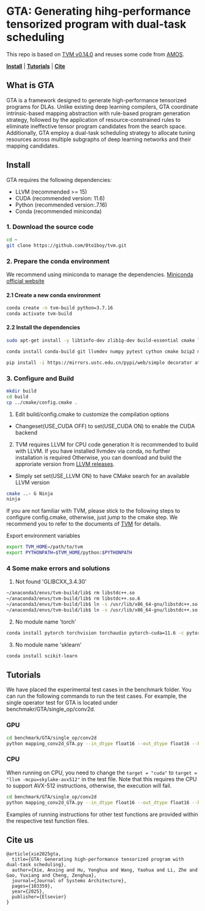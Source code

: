 # GTA: Generating hihg-performance tensorized program with dual-task scheduling

This repo is based on [TVM v0.14.0](https://github.com/apache/tvm/tree/v0.14.0) and reuses some code from [AMOS](https://github.com/pku-liang/AMOS).

[**Install**](#install) | [**Tutorials**](#tutorials) | [**Cite**](#cite-us)


## What is GTA

GTA is a framework designed to generate high-performance tensorized programs for DLAs. Unlike existing deep learning compilers, GTA coordinate intrinsic-based mapping abstraction with rule-based program generation strategy, followed by the application of resource-constrained rules to eliminate ineffective tensor program candidates from the search space. Additionally, GTA employ a dual-task scheduling strategy to allocate tuning resources across multiple subgraphs of deep learning networks and their mapping candidates.


## Install
GTA requires the following dependencies:
* LLVM (recommended >= 15)
* CUDA (recommended version: 11.6)
* Python (recommended version:.7.16)
* Conda (recommended miniconda)
### 1. Download the source code
```sh
cd ~
git clone https://github.com/0to1boy/tvm.git
```

### 2. Prepare the conda environment
We recommend using miniconda to manage the dependencies.
[Miniconda official website](https://docs.anaconda.com/miniconda/)
#### 2.1 Create a new conda environment
```sh
conda create -n tvm-build python=3.7.16
conda activate tvm-build
```

#### 2.2 Install the dependencies
```sh
sudo apt-get install -y libtinfo-dev zlib1g-dev build-essential cmake libedit-dev libxml2-dev
```

```sh
conda install conda-build git llvmdev numpy pytest cython cmake bzip2 make scipy pillow 
```

```sh
pip install -i https://mirrors.ustc.edu.cn/pypi/web/simple decorator attrs typing-extensions tornado psutil 'xgboost>=1.1.0' cloudpickle pebble ml_dtypes pytest-order pylint appdirs ninja
```
### 3. Configure and Build
```sh
mkdir build
cd build
cp ../cmake/config.cmake .
```
1. Edit build/config.cmake to customize the compilation options
  * Changeset(USE_CUDA OFF) to set(USE_CUDA ON) to enable the CUDA backend
2. TVM requires LLVM for CPU code generation
It is recommended to build with LLVM.
If you have installed llvmdev via conda, no further installation is required  Otherwise, you can download and build the approriate version from [LLVM releases](https://releases.llvm.org/download.html).
  * Simply set set(USE_LLVM ON) to have CMake search for an available LLVM version
```sh 
cmake ..- G Ninja
ninja
```

If you are not familiar with TVM, please stick to the following steps to configure config.cmake, otherwise, just jump to the cmake step. We recommend you to refer to the documents of [TVM](https://tvm.apache.org/docs/install/from_source.html) for details.

Export environment variables
```sh
export TVM_HOME=/path/to/tvm
export PYTHONPATH=$TVM_HOME/python:$PYTHONPATH
```

### 4 Some make errors and solutions
1. Not found 'GLIBCXX_3.4.30'
```sh
~/anaconda3/envs/tvm-build/lib$ rm libstdc++.so
~/anaconda3/envs/tvm-build/lib$ rm libstdc++.so.6
~/anaconda3/envs/tvm-build/lib$ ln -s /usr/lib/x86_64-gnu/libstdc++.so.6.0.30 libstdc++.so
~/anaconda3/envs/tvm-build/lib$ ln -s /usr/lib/x86_64-gnu/libstdc++.so.6.0.30 libstdc++.so.6
```
2. No module name 'torch'
```sh
conda install pytorch torchvision torchaudio pytorch-cuda=11.6 -c pytorch -c nvidia
```
3. No module name 'sklearn'
```sh
conda install scikit-learn
```
## Tutorials
We have placed the experimental test cases in the benchmark folder. You can run the following commands to run the test cases.
For example, the single operator test for GTA is located under benchmakr/GTA/single_op/conv2d.
### GPU
```sh
cd benchmark/GTA/single_op/conv2d
python mapping_conv2d_GTA.py --in_dtype float16 --out_dtype float16 --begin 0 --num 1 --trials 200
```
### CPU
When running on CPU, you need to change the `target = "cuda"` to `target = "llvm -mcpu=skylake-avx512"` in the test file. Note that this requires the CPU to support AVX-512 instructions, otherwise, the execution will fail.
```sh
cd benchmark/GTA/single_op/conv2d
python mapping_conv2d_GTA.py --in_dtype float16 --out_dtype float16 --begin 0 --num 1 --trials 200
```
Examples of running instructions for other test functions are provided within the respective test function files.

## Cite us
```
@article{xie2025gta,
  title={GTA: Generating high-performance tensorized program with dual-task scheduling},
  author={Xie, Anxing and Hu, Yonghua and Wang, Yaohua and Li, Zhe and Gao, Yuxiang and Cheng, Zenghua},
  journal={Journal of Systems Architecture},
  pages={103359},
  year={2025},
  publisher={Elsevier}
}
```